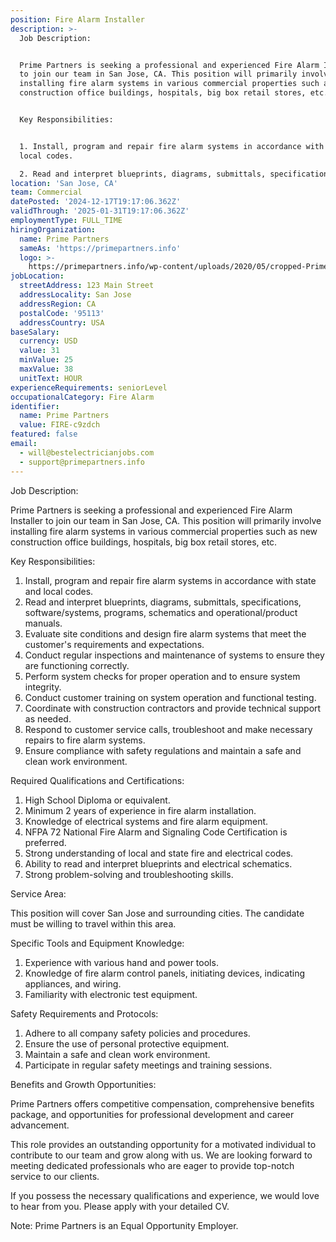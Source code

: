 ```yaml
---
position: Fire Alarm Installer
description: >-
  Job Description:


  Prime Partners is seeking a professional and experienced Fire Alarm Installer
  to join our team in San Jose, CA. This position will primarily involve
  installing fire alarm systems in various commercial properties such as new
  construction office buildings, hospitals, big box retail stores, etc. 


  Key Responsibilities:


  1. Install, program and repair fire alarm systems in accordance with state and
  local codes.

  2. Read and interpret blueprints, diagrams, submittals, specifications,...
location: 'San Jose, CA'
team: Commercial
datePosted: '2024-12-17T19:17:06.362Z'
validThrough: '2025-01-31T19:17:06.362Z'
employmentType: FULL_TIME
hiringOrganization:
  name: Prime Partners
  sameAs: 'https://primepartners.info'
  logo: >-
    https://primepartners.info/wp-content/uploads/2020/05/cropped-Prime-Partners-Logo-NO-BG-1-1.png
jobLocation:
  streetAddress: 123 Main Street
  addressLocality: San Jose
  addressRegion: CA
  postalCode: '95113'
  addressCountry: USA
baseSalary:
  currency: USD
  value: 31
  minValue: 25
  maxValue: 38
  unitText: HOUR
experienceRequirements: seniorLevel
occupationalCategory: Fire Alarm
identifier:
  name: Prime Partners
  value: FIRE-c9zdch
featured: false
email:
  - will@bestelectricianjobs.com
  - support@primepartners.info
---
```




Job Description:

Prime Partners is seeking a professional and experienced Fire Alarm Installer to join our team in San Jose, CA. This position will primarily involve installing fire alarm systems in various commercial properties such as new construction office buildings, hospitals, big box retail stores, etc. 

Key Responsibilities:

1. Install, program and repair fire alarm systems in accordance with state and local codes.
2. Read and interpret blueprints, diagrams, submittals, specifications, software/systems, programs, schematics and operational/product manuals.
3. Evaluate site conditions and design fire alarm systems that meet the customer's requirements and expectations.
4. Conduct regular inspections and maintenance of systems to ensure they are functioning correctly.
5. Perform system checks for proper operation and to ensure system integrity.
6. Conduct customer training on system operation and functional testing.
7. Coordinate with construction contractors and provide technical support as needed.
8. Respond to customer service calls, troubleshoot and make necessary repairs to fire alarm systems.
9. Ensure compliance with safety regulations and maintain a safe and clean work environment.

Required Qualifications and Certifications:

1. High School Diploma or equivalent.
2. Minimum 2 years of experience in fire alarm installation.
3. Knowledge of electrical systems and fire alarm equipment.
4. NFPA 72 National Fire Alarm and Signaling Code Certification is preferred.
5. Strong understanding of local and state fire and electrical codes.
6. Ability to read and interpret blueprints and electrical schematics.
7. Strong problem-solving and troubleshooting skills.

Service Area:

This position will cover San Jose and surrounding cities. The candidate must be willing to travel within this area.

Specific Tools and Equipment Knowledge:

1. Experience with various hand and power tools.
2. Knowledge of fire alarm control panels, initiating devices, indicating appliances, and wiring.
3. Familiarity with electronic test equipment.

Safety Requirements and Protocols:

1. Adhere to all company safety policies and procedures.
2. Ensure the use of personal protective equipment.
3. Maintain a safe and clean work environment.
4. Participate in regular safety meetings and training sessions.

Benefits and Growth Opportunities:

Prime Partners offers competitive compensation, comprehensive benefits package, and opportunities for professional development and career advancement.

This role provides an outstanding opportunity for a motivated individual to contribute to our team and grow along with us. We are looking forward to meeting dedicated professionals who are eager to provide top-notch service to our clients. 

If you possess the necessary qualifications and experience, we would love to hear from you. Please apply with your detailed CV.

Note: Prime Partners is an Equal Opportunity Employer.
